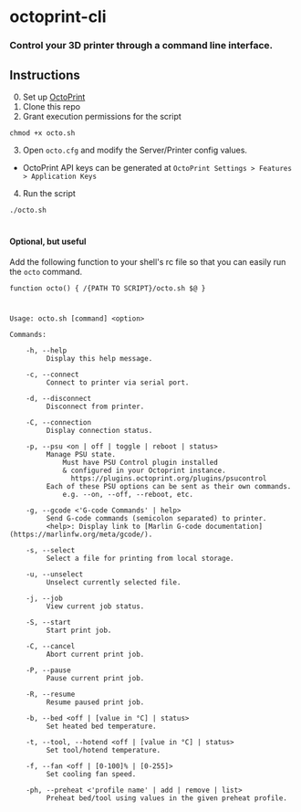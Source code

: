 # octoprint-cli
### Control your 3D printer through a command line interface.


## Instructions

0. Set up [OctoPrint](https://octoprint.org/) 
1. Clone this repo
2. Grant execution permissions for the script
``` console
chmod +x octo.sh
```
3. Open ```octo.cfg``` and modify the Server/Printer config values.
  * OctoPrint API keys can be generated at ```OctoPrint Settings > Features > Application Keys```
4. Run the script
``` console
./octo.sh
```
#
#### Optional, but useful
Add the following function to your shell's rc file so that you can easily run the ```octo``` command.
``` console
function octo() { /{PATH TO SCRIPT}/octo.sh $@ }
```
#
```
Usage: octo.sh [command] <option>

Commands:

    -h, --help
         Display this help message.

    -c, --connect
         Connect to printer via serial port.

    -d, --disconnect
         Disconnect from printer.

    -C, --connection
         Display connection status.

    -p, --psu <on | off | toggle | reboot | status>
         Manage PSU state.
             Must have PSU Control plugin installed
             & configured in your Octoprint instance.
               https://plugins.octoprint.org/plugins/psucontrol
         Each of these PSU options can be sent as their own commands.
             e.g. --on, --off, --reboot, etc.

    -g, --gcode <'G-code Commands' | help>
         Send G-code commands (semicolon separated) to printer.
         <help>: Display link to [Marlin G-code documentation](https://marlinfw.org/meta/gcode/).

    -s, --select
         Select a file for printing from local storage.

    -u, --unselect
         Unselect currently selected file.

    -j, --job
         View current job status.

    -S, --start
         Start print job.

    -C, --cancel
         Abort current print job.

    -P, --pause
         Pause current print job.

    -R, --resume
         Resume paused print job.

    -b, --bed <off | [value in °C] | status>
         Set heated bed temperature.

    -t, --tool, --hotend <off | [value in °C] | status>
         Set tool/hotend temperature.

    -f, --fan <off | [0-100]% | [0-255]>
         Set cooling fan speed.

    -ph, --preheat <'profile name' | add | remove | list>
         Preheat bed/tool using values in the given preheat profile.
```
